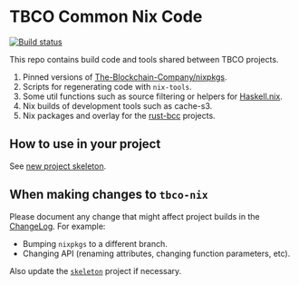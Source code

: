 # TBCO Common Nix Code

[![Build status](https://badge.buildkite.com/e5b12d0fd507084fbdb1849da2de467f1de66b3e5c6d954554.svg)](https://buildkite.com/The-Blockchain-Company/tbco-nix)

This repo contains build code and tools shared between TBCO projects.

1. Pinned versions of [The-Blockchain-Company/nixpkgs](https://github.com/The-Blockchain-Company/nixpkgs).
2. Scripts for regenerating code with `nix-tools`.
3. Some util functions such as source filtering or helpers for [Haskell.nix](https://github.com/The-Blockchain-Company/haskell.nix).
4. Nix builds of development tools such as cache-s3.
5. Nix packages and overlay for the [rust-bcc](https://github.com/The-Blockchain-Company/rust-bcc)
   projects.


## How to use in your project

See [new project skeleton](https://github.com/The-Blockchain-Company/bcc-skeleton/).

## When making changes to `tbco-nix`

Please document any change that might affect project builds in the
[ChangeLog](./changelog.md). For example:

 - Bumping `nixpkgs` to a different branch.
 - Changing API (renaming attributes, changing function parameters, etc).

Also update the [`skeleton`](https://github.com/The-Blockchain-Company/bcc-skeleton/) project if necessary.

